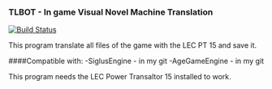 ### TLBOT - In game Visual Novel Machine Translation
[![Build Status](https://travis-ci.org/ForumHulp/pageaddon.svg?branch=master)](http://katawa.url.ph)

This program translate all files of the game with the LEC PT 15 and save it.

####Compatible with:
-SiglusEngine - in my git
-AgeGameEngine - in my git

This program needs the LEC Power Transaltor 15 installed to work.
